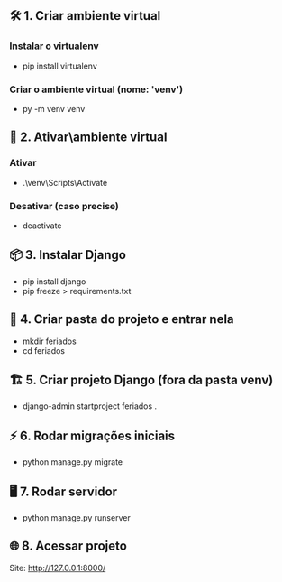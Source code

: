 ## 🛠️ 1. Criar ambiente virtual
### Instalar o virtualenv
 - pip install virtualenv

### Criar o ambiente virtual (nome: 'venv')
 - py -m venv venv

## 🚀 2. Ativar\ambiente virtual
### Ativar
  - .\venv\Scripts\Activate

### Desativar (caso precise)
  - deactivate

## 📦 3. Instalar Django
  - pip install django
  - pip freeze > requirements.txt

## 📁 4. Criar pasta do projeto e entrar nela
  - mkdir feriados
  - cd feriados

## 🏗️ 5. Criar projeto Django (fora da pasta venv)
  - django-admin startproject feriados .

## ⚡ 6. Rodar migrações iniciais
  - python manage.py migrate

## 🖥️ 7. Rodar servidor
  - python manage.py runserver

## 🌐 8. Acessar projeto

Site: http://127.0.0.1:8000/
